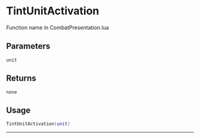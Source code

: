 # TintUnitActivation
Function name in CombatPresentation.lua
## Parameters
`unit`
## Returns
`none`
## Usage
```lua
TintUnitActivation(unit)
```
---
